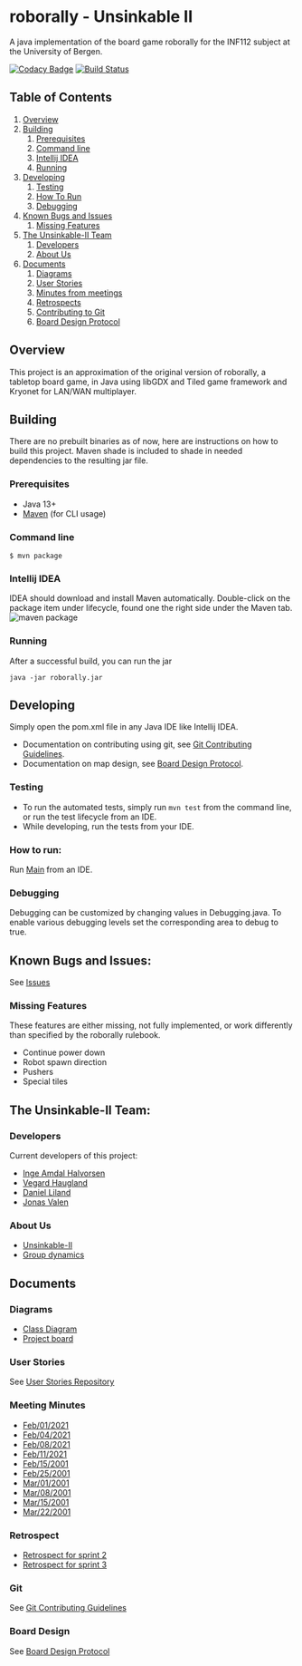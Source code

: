 # roborally - Unsinkable II
A java implementation of the board game roborally for the INF112 subject at the
University of Bergen.

[![Codacy Badge](https://app.codacy.com/project/badge/Grade/ea05dfd3af3c4795b820313d62efec9f)](https://www.codacy.com/gh/inf112-v21/Unsinkable-II/dashboard?utm_source=github.com&amp;utm_medium=referral&amp;utm_content=inf112-v21/Unsinkable-II&amp;utm_campaign=Badge_Grade)
[![Build Status](https://travis-ci.com/inf112-v21/Unsinkable-II.svg?branch=Development)](https://travis-ci.com/inf112-v21/Unsinkable-II)

## Table of Contents
   1. [Overview](#overview)
   2. [Building](#building)
      1. [Prerequisites](#prerequisites)
      2. [Command line](#command-line)
      3. [Intellij IDEA](#intellij-idea)
      4. [Running](#running)
   3. [Developing](#developing)
      1. [Testing](#testing)
      2. [How To Run](#how-to-run)
      3. [Debugging](#debugging)
   4. [Known Bugs and Issues](#known-bugs-and-issues)
      1. [Missing Features](#missing-features)
   5. [The Unsinkable-II Team](#the-unsinkable-ii-team)
      1. [Developers](#developers)
      2. [About Us](#about-us)
   6. [Documents](#documents)
      1. [Diagrams](#diagrams)
      2. [User Stories](#user-stories)
      3. [Minutes from meetings](#meeting-minutes)
      4. [Retrospects](#retrospect)
      5. [Contributing to Git](#git)
      6. [Board Design Protocol](#board-design)

## Overview
This project is an approximation of the original version of roborally, a tabletop board game,
in Java using libGDX and Tiled game framework and Kryonet for LAN/WAN multiplayer.

## Building
There are no prebuilt binaries as of now, here are instructions on how to build this project.
Maven shade is included to shade in needed dependencies to the resulting jar file.

### Prerequisites
 - Java 13+
 - [Maven](https://maven.apache.org/) (for CLI usage)

### Command line
```shell
$ mvn package
```

### Intellij IDEA
IDEA should download and install Maven automatically.
Double-click on the package item under lifecycle, found
one the right side under the Maven tab.  
![maven package](https://user-images.githubusercontent.com/3050747/109568552-5d858e80-7ae7-11eb-97d3-b623bf9b669a.png)

### Running
After a successful build, you can run the jar
```
java -jar roborally.jar
```

## Developing
Simply open the pom.xml file in any Java IDE like Intellij
IDEA. 

 - Documentation on contributing using git, see [Git Contributing Guidelines](documentation/GitContributibuting.md).
 - Documentation on map design, see [Board Design Protocol](documentation/BoardDesign.md).

### Testing
 - To run the automated tests, simply run `mvn test` from the command line, 
   or run the test lifecycle from an IDE.  
 - While developing, run the tests from your IDE.

### How to run:
Run [Main](src/main/java/roborally/Main.java) from an IDE.

### Debugging
Debugging can be customized by changing values in Debugging.java.
To enable various debugging levels set the corresponding area to debug to true.

## Known Bugs and Issues:
See [Issues](https://github.com/inf112-v21/Unsinkable-II/issues)

### Missing Features
These features are either missing, not fully implemented, or work differently than specified by the roborally rulebook.

- Continue power down
- Robot spawn direction
- Pushers
- Special tiles

## The Unsinkable-II Team:

### Developers
Current developers of this project:
 - [Inge Amdal Halvorsen](https://github.com/Snowsock)
 - [Vegard Haugland](https://github.com/hauglandvegard)
 - [Daniel Liland](https://github.com/ende124)
 - [Jonas Valen](https://github.com/jonazbot)

### About Us
 - [Unsinkable-II](documentation/deliverables/Assignment1/about.md)
 - [Group dynamics](documentation/deliverables/Assignment1/ComplulsoryAssignment1.md)

## Documents

### Diagrams
- [Class Diagram](documentation/deliverables/Assignment3/CurrentClassDiagram.pdf)
- [Project board](https://github.com/inf112-v21/Unsinkable-II/issues)

### User Stories
See [User Stories Repository](https://github.com/inf112-v21/Unsinkable-II/projects)

### Meeting Minutes
 - [Feb/01/2021](documentation/deliverables/MinutesOfMeetings/2021.02.01.md)
 - [Feb/04/2021](documentation/deliverables/MinutesOfMeetings/2021.02.04.md)
 - [Feb/08/2021](documentation/deliverables/MinutesOfMeetings/2021.02.08.md)
 - [Feb/11/2021](documentation/deliverables/MinutesOfMeetings/2021.02.11.md)
 - [Feb/15/2001](documentation/deliverables/MinutesOfMeetings/2021.02.15.md)
 - [Feb/25/2001](documentation/deliverables/MinutesOfMeetings/2021.02.25.md)
 - [Mar/01/2001](documentation/deliverables/MinutesOfMeetings/2021.03.01.md)
 - [Mar/08/2001](documentation/deliverables/MinutesOfMeetings/2021.03.08.md)
 - [Mar/15/2001](documentation/deliverables/MinutesOfMeetings/2021.03.15.md)
 - [Mar/22/2001](documentation/deliverables/MinutesOfMeetings/2021.03.22.md)

### Retrospect
 - [Retrospect for sprint 2](documentation/deliverables/Assignment2/Retrospect.md)
 - [Retrospect for sprint 3](documentation/deliverables/Assignment3/Retrospect.md)

### Git
See [Git Contributing Guidelines](documentation/GitContributibuting.md)

### Board Design
See [Board Design Protocol](documentation/BoardDesign.md)